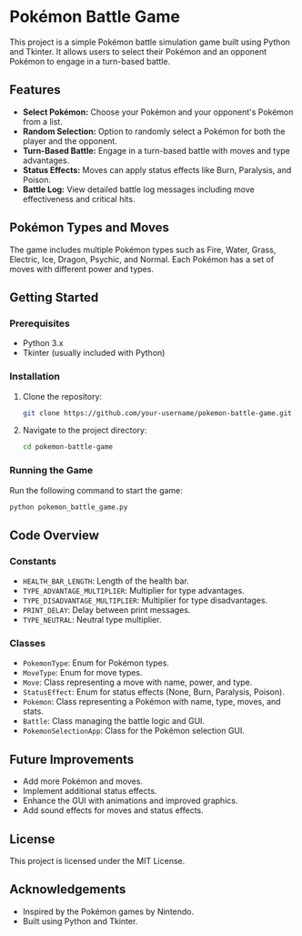 
# Pokémon Battle Game

This project is a simple Pokémon battle simulation game built using Python and Tkinter. It allows users to select their Pokémon and an opponent Pokémon to engage in a turn-based battle.

## Features

- **Select Pokémon:** Choose your Pokémon and your opponent's Pokémon from a list.
- **Random Selection:** Option to randomly select a Pokémon for both the player and the opponent.
- **Turn-Based Battle:** Engage in a turn-based battle with moves and type advantages.
- **Status Effects:** Moves can apply status effects like Burn, Paralysis, and Poison.
- **Battle Log:** View detailed battle log messages including move effectiveness and critical hits.

## Pokémon Types and Moves

The game includes multiple Pokémon types such as Fire, Water, Grass, Electric, Ice, Dragon, Psychic, and Normal. Each Pokémon has a set of moves with different power and types.

## Getting Started

### Prerequisites

- Python 3.x
- Tkinter (usually included with Python)

### Installation

1. Clone the repository:
    ```sh
    git clone https://github.com/your-username/pokemon-battle-game.git
    ```
2. Navigate to the project directory:
    ```sh
    cd pokemon-battle-game
    ```

### Running the Game

Run the following command to start the game:
```sh
python pokemon_battle_game.py
```

## Code Overview

### Constants

- `HEALTH_BAR_LENGTH`: Length of the health bar.
- `TYPE_ADVANTAGE_MULTIPLIER`: Multiplier for type advantages.
- `TYPE_DISADVANTAGE_MULTIPLIER`: Multiplier for type disadvantages.
- `PRINT_DELAY`: Delay between print messages.
- `TYPE_NEUTRAL`: Neutral type multiplier.

### Classes

- `PokemonType`: Enum for Pokémon types.
- `MoveType`: Enum for move types.
- `Move`: Class representing a move with name, power, and type.
- `StatusEffect`: Enum for status effects (None, Burn, Paralysis, Poison).
- `Pokemon`: Class representing a Pokémon with name, type, moves, and stats.
- `Battle`: Class managing the battle logic and GUI.
- `PokemonSelectionApp`: Class for the Pokémon selection GUI.

## Future Improvements

- Add more Pokémon and moves.
- Implement additional status effects.
- Enhance the GUI with animations and improved graphics.
- Add sound effects for moves and status effects.

## License

This project is licensed under the MIT License.

## Acknowledgements

- Inspired by the Pokémon games by Nintendo.
- Built using Python and Tkinter.
